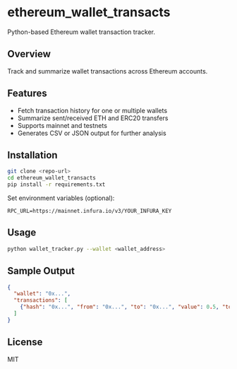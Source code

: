 # ethereum_wallet_transacts

Python-based Ethereum wallet transaction tracker.

## Overview
Track and summarize wallet transactions across Ethereum accounts.

## Features
- Fetch transaction history for one or multiple wallets
- Summarize sent/received ETH and ERC20 transfers
- Supports mainnet and testnets
- Generates CSV or JSON output for further analysis

## Installation
```bash
git clone <repo-url>
cd ethereum_wallet_transacts
pip install -r requirements.txt
```
Set environment variables (optional):
```
RPC_URL=https://mainnet.infura.io/v3/YOUR_INFURA_KEY
```

## Usage
```bash
python wallet_tracker.py --wallet <wallet_address>
```

## Sample Output
```json
{
  "wallet": "0x...",
  "transactions": [
    {"hash": "0x...", "from": "0x...", "to": "0x...", "value": 0.5, "token": "ETH"}
  ]
}
```

## License
MIT
